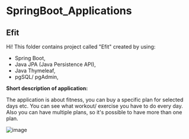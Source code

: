 # SpringBoot_Applications

## Efit

Hi!
This folder contains project called "Efit" created by using:
- Spring Boot,
- Java JPA (Java Persistence API),
- Java Thymeleaf,
- pgSQL/ pgAdmin,

**Short description of application:**

The application is about fitness, you can buy a specific plan for selected days etc.
You can see what workout/ exercise you have to do every day.
Also you can have multiple plans, so it's possible to have more than one plan.

![image](https://user-images.githubusercontent.com/72278818/154039681-245daf8f-82bc-4a0f-bb74-553ae6dc1408.png)
